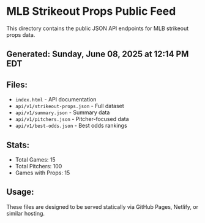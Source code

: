 # MLB Strikeout Props Public Feed

This directory contains the public JSON API endpoints for MLB strikeout props data.

## Generated: Sunday, June 08, 2025 at 12:14 PM EDT

## Files:
- `index.html` - API documentation
- `api/v1/strikeout-props.json` - Full dataset
- `api/v1/summary.json` - Summary data
- `api/v1/pitchers.json` - Pitcher-focused data  
- `api/v1/best-odds.json` - Best odds rankings

## Stats:
- Total Games: 15
- Total Pitchers: 100
- Games with Props: 15

## Usage:
These files are designed to be served statically via GitHub Pages, Netlify, or similar hosting.
